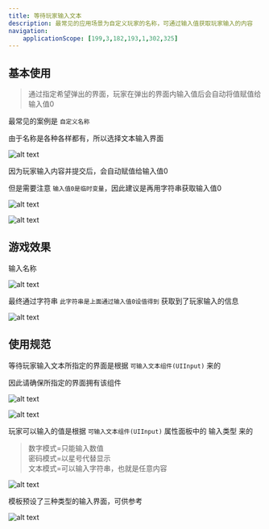 ```yaml
---
title: 等待玩家输入文本
description: 最常见的应用场景为自定义玩家的名称，可通过输入值获取玩家输入的内容
navigation:
    applicationScope: [199,3,182,193,1,302,325]
---
```


## 基本使用

> 通过指定希望弹出的界面，玩家在弹出的界面内输入值后会自动将值赋值给输入值0

最常见的案例是 `自定义名称`

由于名称是各种各样都有，所以选择文本输入界面

![alt text](https://assbak.gcw.wiki/gcw/image/zh_hans/commands/news/waitplayerentertext/image.png)

因为玩家输入内容并提交后，会自动赋值给输入值0

但是需要注意 `输入值0是临时变量`，因此建议是再用字符串获取输入值0

![alt text](https://assbak.gcw.wiki/gcw/image/zh_hans/commands/news/waitplayerentertext/image-1.png)

![alt text](https://assbak.gcw.wiki/gcw/image/zh_hans/commands/news/waitplayerentertext/image-2.png)

## 游戏效果

输入名称

![alt text](https://assbak.gcw.wiki/gcw/image/zh_hans/commands/news/waitplayerentertext/image-3.png)

最终通过字符串 `此字符串是上面通过输入值0设值得到` 获取到了玩家输入的信息

![alt text](https://assbak.gcw.wiki/gcw/image/zh_hans/commands/news/waitplayerentertext/image-4.png)

## 使用规范

等待玩家输入文本所指定的界面是根据 `可输入文本组件(UIInput)` 来的

因此请确保所指定的界面拥有该组件

![alt text](https://assbak.gcw.wiki/gcw/image/zh_hans/commands/news/waitplayerentertext/image-5.png)

![alt text](https://assbak.gcw.wiki/gcw/image/zh_hans/commands/news/waitplayerentertext/image-6.png)

玩家可以输入的值是根据 `可输入文本组件(UIInput)` 属性面板中的 输入类型 来的

> 数字模式=只能输入数值<br>
> 密码模式=以星号代替显示<br>
> 文本模式=可以输入字符串，也就是任意内容

![alt text](https://assbak.gcw.wiki/gcw/image/zh_hans/commands/news/waitplayerentertext/image-7.png)

模板预设了三种类型的输入界面，可供参考

![alt text](https://assbak.gcw.wiki/gcw/image/zh_hans/commands/news/waitplayerentertext/image-8.png)
